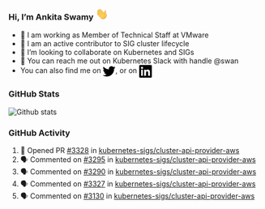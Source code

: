 ### Hi, I’m Ankita Swamy <img src="svg/wave.gif" width="25px"> 

- 💼 I am working as Member of Technical Staff at VMware
- 👀 I am an active contributor to SIG cluster lifecycle 
- 💞️ I’m looking to collaborate on Kubernetes and SIGs
- 💬 You can reach me out on Kubernetes Slack with handle @swan
- You can also find me on <a href="https://twitter.com/SwamyAnkita" target="blank"><img align="center" src="https://raw.githubusercontent.com/Ankitasw/Ankitasw/master/svg/twitter.svg" alt="Ankitasw" height="25" width="25" color="#1DA1f2" /></a>, or on <a href="https://www.linkedin.com/in/Ankitaswamy/" target="blank"><img align="center" src="https://raw.githubusercontent.com/Ankitasw/Ankitasw/master/svg/linkedin.svg" alt="Ankitasw" height="25" width="25" /></a>

### GitHub Stats
![Github stats](https://github-readme-stats.vercel.app/api?username=Ankitasw&count_private=true&show_icons=true&theme=tokyonight)

### GitHub Activity 
<!--START_SECTION:activity-->
1. 💪 Opened PR [#3328](https://github.com/kubernetes-sigs/cluster-api-provider-aws/pull/3328) in [kubernetes-sigs/cluster-api-provider-aws](https://github.com/kubernetes-sigs/cluster-api-provider-aws)
2. 🗣 Commented on [#3295](https://github.com/kubernetes-sigs/cluster-api-provider-aws/issues/3295) in [kubernetes-sigs/cluster-api-provider-aws](https://github.com/kubernetes-sigs/cluster-api-provider-aws)
3. 🗣 Commented on [#3290](https://github.com/kubernetes-sigs/cluster-api-provider-aws/issues/3290) in [kubernetes-sigs/cluster-api-provider-aws](https://github.com/kubernetes-sigs/cluster-api-provider-aws)
4. 🗣 Commented on [#3327](https://github.com/kubernetes-sigs/cluster-api-provider-aws/issues/3327) in [kubernetes-sigs/cluster-api-provider-aws](https://github.com/kubernetes-sigs/cluster-api-provider-aws)
5. 🗣 Commented on [#3130](https://github.com/kubernetes-sigs/cluster-api-provider-aws/issues/3130) in [kubernetes-sigs/cluster-api-provider-aws](https://github.com/kubernetes-sigs/cluster-api-provider-aws)
<!--END_SECTION:activity-->
